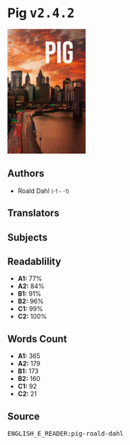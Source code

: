 # Pig <kbd>v2.4.2</kbd>

![](./cover.medium.jpg "")

## Authors


 - Roald Dahl <small>(-1 - -1)</small>

## Translators



## Subjects



## Readablility


 - **A1:** 77%
 - **A2:** 84%
 - **B1:** 91%
 - **B2:** 96%
 - **C1:** 99%
 - **C2:** 100%

## Words Count


 - **A1:** 365
 - **A2:** 179
 - **B1:** 173
 - **B2:** 160
 - **C1:** 92
 - **C2:** 21

## Source


<kbd>ENGLISH_E_READER:pig-roald-dahl</kbd>
